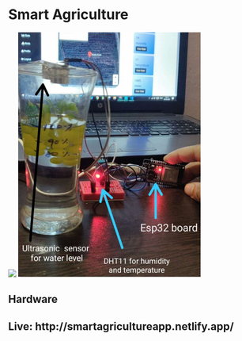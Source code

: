 <h1>Smart Agriculture</h1>
<img src="Smart-Agriculture.gif">
<img src="Capture.png">
<h2>Hardware</h2>

<h2>Live: http://smartagricultureapp.netlify.app/</h2>